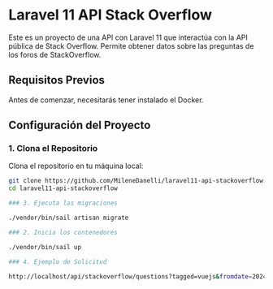 # Laravel 11 API Stack Overflow

Este es un proyecto de una API con Laravel 11 que interactúa con la API pública de Stack Overflow. Permite obtener datos sobre las preguntas de los foros de StackOverflow.

## Requisitos Previos

Antes de comenzar, necesitarás tener instalado el Docker.

## Configuración del Proyecto

### 1. Clona el Repositorio

Clona el repositorio en tu máquina local:

```bash
git clone https://github.com/MileneDanelli/laravel11-api-stackoverflow.git
cd laravel11-api-stackoverflow

### 3. Ejecuta las migraciones

./vendor/bin/sail artisan migrate

### 2. Inicia los contenedores

./vendor/bin/sail up

### 4. Ejemplo de Solicitud

http://localhost/api/stackoverflow/questions?tagged=vuejs&fromdate=2024-01-01&todate=2024-01-02

